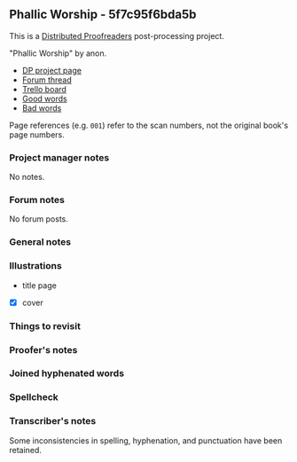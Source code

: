 ## Phallic Worship - 5f7c95f6bda5b ##

This is a [Distributed Proofreaders](http://www.pgdp.net/) post-processing project.

"Phallic Worship" by anon.

- [DP project page](http://www.pgdp.net/c/project.php?id=projectID5f7c95f6bda5b)
- [Forum thread](https://www.pgdp.net/phpBB3/viewtopic.php?t=71733)
- [Trello board](https://trello.com/b/HtONKHKL/dp-phallic-worship)
- [Good words](good_words.txt)
- [Bad words](bad_words.txt)

Page references (e.g. `001`) refer to the scan numbers, not the original book's page numbers.

### Project manager notes ###

No notes.

### Forum notes ###

No forum posts.

### General notes ###

### Illustrations ###

- title page
- [x] cover

### Things to revisit ###

### Proofer's notes ###

### Joined hyphenated words ###

### Spellcheck ###

### Transcriber's notes ###

Some inconsistencies in spelling, hyphenation, and punctuation have been
retained.
